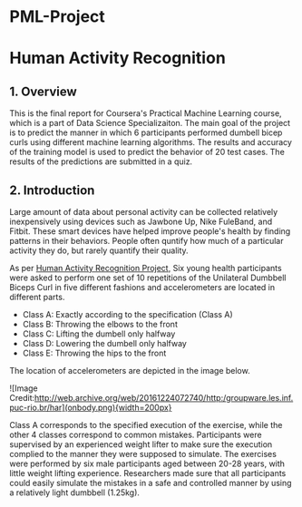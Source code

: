 # PML-Project

# Human Activity Recognition

## 1. Overview

This is the final report for Coursera's Practical Machine Learning course, which is a part of Data Science Specializaiton. The main goal of the project is to predict the manner in which 6 participants performed dumbell bicep curls using different machine learning algorithms. The results and accuracy of the training model is used to predict the behavior of 20 test cases. The results of the predictions are submitted in a quiz.  

## 2. Introduction

Large amount of data about personal activity can be collected relatively inexpensively using devices such as Jawbone Up, Nike FuleBand, and Fitbit. These smart devices have helped improve people's health by finding patterns in their behaviors. People often quntify how much of a particular activity they do, but rarely quantify their quality. 

As per [Human Activity Recognition Project,](http://web.archive.org/web/20161224072740/http:/groupware.les.inf.puc-rio.br/har) Six young health participants were asked to perform one set of 10 repetitions of the Unilateral Dumbbell Biceps Curl in five different fashions and accelerometers are located in different parts. 

* Class A: Exactly according to the specification (Class A) 
* Class B: Throwing the elbows to the front
* Class C: Lifting the dumbell only halfway
* Class D: Lowering the dumbell only halfway
* Class E: Throwing the hips to the front

The location of accelerometers are depicted in the image below. 

![Image Credit:http://web.archive.org/web/20161224072740/http:/groupware.les.inf.puc-rio.br/har](onbody.png){width=200px}

Class A corresponds to the specified execution of the exercise, while the other 4 classes correspond to common mistakes. Participants were supervised by an experienced weight lifter to make sure the execution complied to the manner they were supposed to simulate. The exercises were performed by six male participants aged between 20-28 years, with little weight lifting experience. Researchers made sure that all participants could easily simulate the mistakes in a safe and controlled manner by using a relatively light dumbbell (1.25kg). 
